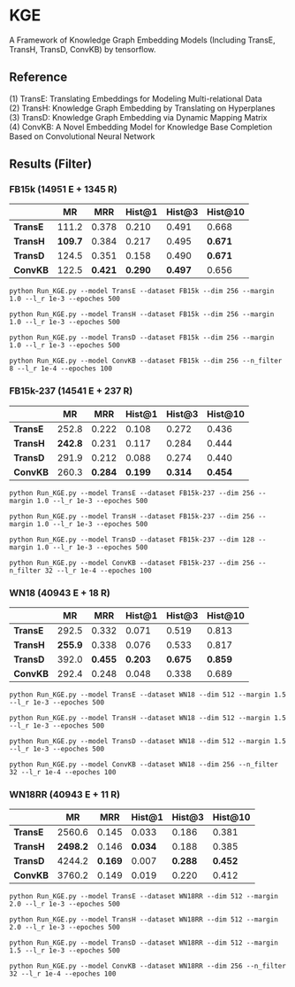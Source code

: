 # KGE
A Framework of Knowledge Graph Embedding Models (Including TransE, TransH, TransD, ConvKB) by tensorflow.

## Reference
(1) TransE: Translating Embeddings for Modeling Multi-relational Data   
(2) TransH: Knowledge Graph Embedding by Translating on Hyperplanes  
(3) TransD: Knowledge Graph Embedding via Dynamic Mapping Matrix  
(4) ConvKB: A Novel Embedding Model for Knowledge Base Completion Based on Convolutional Neural Network  

## Results (Filter)      
### FB15k (14951 E + 1345 R)
|            | **MR** | **MRR** |**Hist@1**|**Hist@3**|**Hist@10**|
|     --     |   --   |    --   |    --    |    --    |    --     |
| **TransE** | 111.2 | 0.378 | 0.210 | 0.491 | 0.668 |
| **TransH** | **109.7** | 0.384 | 0.217 | 0.495 | **0.671** |
| **TransD** | 124.5 | 0.351 | 0.158 | 0.490 | **0.671** |
| **ConvKB** | 122.5 | **0.421** | **0.290** | **0.497** | 0.656 |

```
python Run_KGE.py --model TransE --dataset FB15k --dim 256 --margin 1.0 --l_r 1e-3 --epoches 500
```
```
python Run_KGE.py --model TransH --dataset FB15k --dim 256 --margin 1.0 --l_r 1e-3 --epoches 500
```
```
python Run_KGE.py --model TransD --dataset FB15k --dim 256 --margin 1.0 --l_r 1e-3 --epoches 500
```
```
python Run_KGE.py --model ConvKB --dataset FB15k --dim 256 --n_filter 8 --l_r 1e-4 --epoches 100
```

### FB15k-237 (14541 E + 237 R)
|            | **MR** | **MRR** |**Hist@1**|**Hist@3**|**Hist@10**|
|     --     |   --   |    --   |    --    |    --    |    --     |
| **TransE** | 252.8 | 0.222 | 0.108 | 0.272 | 0.436 |
| **TransH** | **242.8** | 0.231 | 0.117 | 0.284 | 0.444 |
| **TransD** | 291.9 | 0.212 | 0.088 | 0.274 | 0.440 |
| **ConvKB** | 260.3 | **0.284** | **0.199** | **0.314** | **0.454** |

```
python Run_KGE.py --model TransE --dataset FB15k-237 --dim 256 --margin 1.0 --l_r 1e-3 --epoches 500
```
```
python Run_KGE.py --model TransH --dataset FB15k-237 --dim 256 --margin 1.0 --l_r 1e-3 --epoches 500
```
```
python Run_KGE.py --model TransD --dataset FB15k-237 --dim 128 --margin 1.0 --l_r 1e-3 --epoches 500
```
```
python Run_KGE.py --model ConvKB --dataset FB15k-237 --dim 256 --n_filter 32 --l_r 1e-4 --epoches 100
```

### WN18 (40943 E + 18 R)
|            | **MR** | **MRR** |**Hist@1**|**Hist@3**|**Hist@10**|
|     --     |   --   |    --   |    --    |    --    |    --     |
| **TransE** | 292.5 | 0.332 | 0.071 | 0.519 | 0.813 |
| **TransH** | **255.9** | 0.338 | 0.076 | 0.533 | 0.817 |
| **TransD** | 392.0 | **0.455** | **0.203** | **0.675** | **0.859** |
| **ConvKB** | 292.4 | 0.248 | 0.048 | 0.338 | 0.689 |

```
python Run_KGE.py --model TransE --dataset WN18 --dim 512 --margin 1.5 --l_r 1e-3 --epoches 500
```
```
python Run_KGE.py --model TransH --dataset WN18 --dim 512 --margin 1.5 --l_r 1e-3 --epoches 500
```
```
python Run_KGE.py --model TransD --dataset WN18 --dim 512 --margin 1.5 --l_r 1e-3 --epoches 500
```
```
python Run_KGE.py --model ConvKB --dataset WN18 --dim 256 --n_filter 32 --l_r 1e-4 --epoches 100
```

### WN18RR (40943 E + 11 R)
|            | **MR** | **MRR** |**Hist@1**|**Hist@3**|**Hist@10**|
|     --     |   --   |    --   |    --    |    --    |    --     |
| **TransE** | 2560.6 | 0.145 | 0.033 | 0.186 | 0.381 |
| **TransH** | **2498.2** | 0.146 | **0.034** | 0.188 | 0.385 |
| **TransD** | 4244.2 | **0.169** | 0.007 | **0.288** | **0.452** |
| **ConvKB** | 3760.2 | 0.149 | 0.019 | 0.220 | 0.412 |

```
python Run_KGE.py --model TransE --dataset WN18RR --dim 512 --margin 2.0 --l_r 1e-3 --epoches 500
```
```
python Run_KGE.py --model TransH --dataset WN18RR --dim 512 --margin 2.0 --l_r 1e-3 --epoches 500
```
```
python Run_KGE.py --model TransD --dataset WN18RR --dim 512 --margin 1.5 --l_r 1e-3 --epoches 500
```
```
python Run_KGE.py --model ConvKB --dataset WN18RR --dim 256 --n_filter 32 --l_r 1e-4 --epoches 100
```
